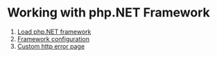 # Working with php.NET Framework

1. [Load php.NET framework](./load_framework.md)
2. [Framework configuration](./registry.md)
3. [Custom http error page](./handle_http_error.md)